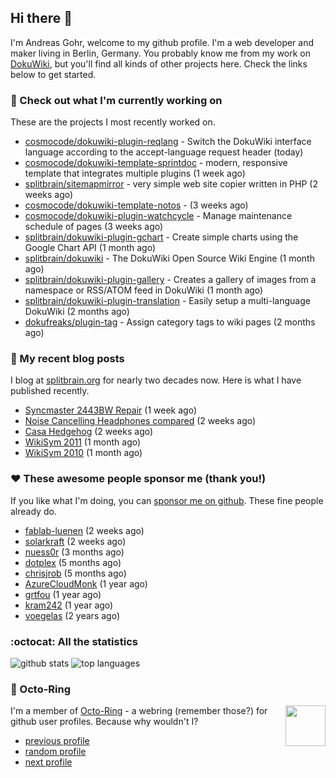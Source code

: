 ## Hi there :wave:

I'm Andreas Gohr, welcome to my github profile. I'm a web developer and maker living in Berlin, Germany. You probably know me from my work on [DokuWiki](https://github.com/splitbrain/dokuwiki), but you'll find all kinds of other projects here. Check the links below to get started.

### :hammer: Check out what I'm currently working on

These are the projects I most recently worked on.


- [cosmocode/dokuwiki-plugin-reqlang](https://github.com/cosmocode/dokuwiki-plugin-reqlang) - Switch the DokuWiki interface language according to the accept-language request header (today)
- [cosmocode/dokuwiki-template-sprintdoc](https://github.com/cosmocode/dokuwiki-template-sprintdoc) - modern, responsive template that integrates multiple plugins (1 week ago)
- [splitbrain/sitemapmirror](https://github.com/splitbrain/sitemapmirror) - very simple web site copier written in PHP (2 weeks ago)
- [cosmocode/dokuwiki-template-notos](https://github.com/cosmocode/dokuwiki-template-notos) -  (3 weeks ago)
- [cosmocode/dokuwiki-plugin-watchcycle](https://github.com/cosmocode/dokuwiki-plugin-watchcycle) - Manage maintenance schedule of pages (3 weeks ago)
- [splitbrain/dokuwiki-plugin-gchart](https://github.com/splitbrain/dokuwiki-plugin-gchart) - Create simple charts using the Google Chart API (1 month ago)
- [splitbrain/dokuwiki](https://github.com/splitbrain/dokuwiki) - The DokuWiki Open Source Wiki Engine (1 month ago)
- [splitbrain/dokuwiki-plugin-gallery](https://github.com/splitbrain/dokuwiki-plugin-gallery) - Creates a gallery of images from a namespace or RSS/ATOM feed in DokuWiki (1 month ago)
- [splitbrain/dokuwiki-plugin-translation](https://github.com/splitbrain/dokuwiki-plugin-translation) - Easily setup a multi-language DokuWiki (2 months ago)
- [dokufreaks/plugin-tag](https://github.com/dokufreaks/plugin-tag) - Assign category tags to wiki pages (2 months ago)

### :scroll: My recent blog posts

I blog at [splitbrain.org](https://www.splitbrain.org) for nearly two decades now. Here is what I have published recently.


- [Syncmaster 2443BW Repair](https://www.splitbrain.org/blog/2021-10/20-syncmaster_2443bw_repair) (1 week ago)
- [Noise Cancelling Headphones compared](https://www.splitbrain.org/blog/2021-10/15-noise_cancelling_headphones_compared) (2 weeks ago)
- [Casa Hedgehog](https://www.splitbrain.org/blog/2021-10/14-casa_hedgehog) (2 weeks ago)
- [WikiSym 2011](https://www.splitbrain.org/blog/2011-10/10-wikisym-2011) (1 month ago)
- [WikiSym 2010](https://www.splitbrain.org/blog/2010-07/13-wikisym-2010) (1 month ago)

### :hearts:️ These awesome people sponsor me (thank you!)

If you like what I'm doing, you can [sponsor me on github](https://github.com/sponsors/splitbrain). These fine people already do.


- [fablab-luenen](https://github.com/fablab-luenen) (2 weeks ago)
- [solarkraft](https://github.com/solarkraft) (2 weeks ago)
- [nuess0r](https://github.com/nuess0r) (3 months ago)
- [dotplex](https://github.com/dotplex) (5 months ago)
- [chrisjrob](https://github.com/chrisjrob) (5 months ago)
- [AzureCloudMonk](https://github.com/AzureCloudMonk) (1 year ago)
- [grtfou](https://github.com/grtfou) (1 year ago)
- [kram242](https://github.com/kram242) (1 year ago)
- [voegelas](https://github.com/voegelas) (2 years ago)

### :octocat: All the statistics

 ![github stats](https://github-readme-stats.vercel.app/api?username=splitbrain&show_icons=true&hide_title=true)
![top languages](https://github-readme-stats.vercel.app/api/top-langs/?username=splitbrain&layout=compact)


### :octopus: Octo-Ring

<img width="64" height="65" src="https://octo-ring.com/static/img/octo.png" align="right" alt="">

I'm a member of [Octo-Ring](https://octo-ring.com/) - a webring (remember those?) for github user profiles. Because why wouldn't I? 

* [previous profile](https://octo-ring.com/p/splitbrain/prev)
* [random profile](https://octo-ring.com/p/splitbrain/random)
* [next profile](https://octo-ring.com/p/splitbrain/next)

